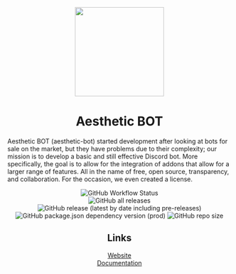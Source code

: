 <p align="center">
  <img src="https://i.imgur.com/PQY5oE6.png" width="200" height="200">
</p>
<h1 align="center">Aesthetic BOT</h1>

Aesthetic BOT (aesthetic-bot) started development after looking at bots for sale on the market, but they have problems due to their complexity; our mission is to develop a basic and still effective Discord bot. More specifically, the goal is to allow for the integration of addons that allow for a larger range of features. All in the name of free, open source, transparency, and collaboration. For the occasion, we even created a license.

<p align="center">
  <img alt="GitHub Workflow Status" src="https://img.shields.io/github/workflow/status/aesthetic-org/bot/CodeQL?label=CodeQL&logo=github&style=for-the-badge"><br>
  <img alt="GitHub all releases" src="https://img.shields.io/github/downloads/aesthetic-org/bot/total?logo=docusign&logoColor=white&style=for-the-badge">
  <img alt="GitHub release (latest by date including pre-releases)" src="https://img.shields.io/github/v/release/aesthetic-org/bot?include_prereleases&logo=robotframework&logoColor=white&style=for-the-badge"><br>
  <img alt="GitHub package.json dependency version (prod)" src="https://img.shields.io/github/package-json/dependency-version/aesthetic-org/bot/discord.js?logo=discord&logoColor=white&style=for-the-badge">
  <img alt="GitHub repo size" src="https://img.shields.io/github/repo-size/aesthetic-org/bot?logo=files&logoColor=white&style=for-the-badge">
</p>

<h2 align="center">Links</h2>

<p align="center">
  <a href="https://aesthetic-bot.com">Website</a><br>
  <a href="https://docs.aesthetic-bot.com">Documentation</a>
</p>